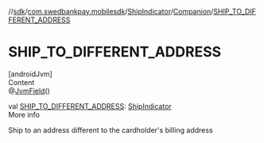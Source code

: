 //[sdk](../../../../index.md)/[com.swedbankpay.mobilesdk](../../index.md)/[ShipIndicator](../index.md)/[Companion](index.md)/[SHIP_TO_DIFFERENT_ADDRESS](-s-h-i-p_-t-o_-d-i-f-f-e-r-e-n-t_-a-d-d-r-e-s-s.md)



# SHIP_TO_DIFFERENT_ADDRESS  
[androidJvm]  
Content  
@[JvmField](https://kotlinlang.org/api/latest/jvm/stdlib/kotlin.jvm/-jvm-field/index.html)()  
  
val [SHIP_TO_DIFFERENT_ADDRESS](-s-h-i-p_-t-o_-d-i-f-f-e-r-e-n-t_-a-d-d-r-e-s-s.md): [ShipIndicator](../index.md)  
More info  


Ship to an address different to the cardholder's billing address

  



